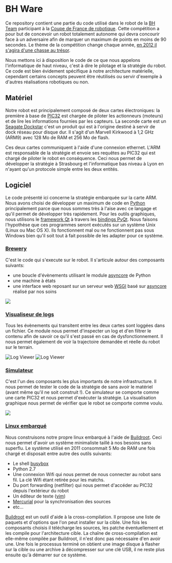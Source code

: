 # BH Ware

Ce repository contient une partie du code utilisé dans le robot de la [BH Team](http://bhteam.org) participant à la [Coupe de France de robotique](http://www.planete-sciences.org/robot/index.php?section=pages&pageid=79). Cette compétition a pour but de concevoir un robot totalement autonome qui devra concourir face à un adversaire afin de marquer un maximum de points en moins de 90 secondes. Le thème de la compétition change chaque année, [en 2012 il s'agira d'une chasse au trésor](http://www.planete-sciences.org/robot/index.php?section=pages&pageid=108).

Nous mettons ici à disposition le code de ce que nous appelons l'informatique de haut niveau, c'est à dire le pilotage et la stratégie du robot. Ce code est bien évidement spécifique à notre architecture matérielle, cependant certains concepts peuvent être réutilisés ou servir d'exemple à d'autres réalisations robotiques ou non.

## Matériel

Notre robot est principalement composé de deux cartes électroniques: la première à base de [PIC32](http://www.microchip.com/en_US/family/32bit/) est chargée de piloter les actionneurs (moteurs) et de lire les informations fournies par les capteurs. La seconde carte est un [Seagate Dockstar](http://forum.hardware.fr/hfr/OSAlternatifs/Hardware-2/seagate-dockstar-computer-sujet_71314_1.htm) c'est un produit qui est à l'origine destiné à servir de dock réseau pour disque dur. Il s'agit d'un Marvell Kirkwood à 1,2 GHz (ARM9) avec 128 Mo de RAM et 256 Mo de flash.

Ces deux cartes communiquent à l'aide d'une connexion ethernet. L'ARM est responsable de la stratégie et envoie ses requêtes au PIC32 qui est chargé de piloter le robot en conséquence.
Ceci nous permet de développer la stratégie à Strasbourg et l'informatique bas niveau à Lyon en n'ayant qu'un protocole simple entre les deux entités.

## Logiciel

Le code présenté ici concerne la stratégie embarquée sur la carte ARM.
Nous avons choisi de développer un maximum de code en [Python](http://www.python.org) principalement parce que nous sommes très à l'aise avec ce langage et qu'il permet de développer très rapidement.
Pour les outils graphiques, nous utilisons le [framework Qt](http://http://qt-project.org//) à travers les [bindings PyQt](http://www.riverbankcomputing.co.uk/software/pyqt/intro).
Nous faisons l'hypothèse que ces programmes seront exécutés sur un système Unix (Linux ou Mac OS X). Ils fonctionnent mal ou ne fonctionnent pas sous Windows bien qu'il soit tout à fait possible de les adapter pour ce système.

### [Brewery](https://github.com/alberthier/bhware/tree/master/bhbot/brewery)

C'est le code qui s'execute sur le robot. Il s'articule autour des composants suivants:
- une boucle d'évènements utilisant le module [asyncore](http://docs.python.org/library/asyncore.html) de Python
- une machine à états
- une interface web reposant sur un serveur web [WSGI](http://www.wsgi.org/) basé sur [asyncore](http://docs.python.org/library/asyncore.html) réalisé par nos soins

![](https://bitbucket.org/bhteam/bhware-open/downloads/wiki_webinterface.png)

### [Visualiseur de logs](https://github.com/alberthier/bhware/tree/master/bhbot/tools/logviewer)

Tous les évènements qui transitent entre les deux cartes sont loggées dans un fichier.
Ce module nous permet d'inspecter un log et d'en filtrer le contenu afin de savoir ce qu'il s'est passé en cas de dysfonctionnement. Il nous permet également de voir la trajectoire demandée et réelle du robot sur le terrain.

![Log Viewer](https://bitbucket.org/bhteam/bhware-open/downloads/wiki_logviewer1.png) ![Log Viewer](https://bitbucket.org/bhteam/bhware-open/downloads/wiki_logviewer2.png)

### [Simulateur](https://github.com/alberthier/bhware/tree/master/bhbot/tools/simulator)

C'est l'un des composants les plus importants de notre infrastructure. Il nous permet de tester le code de la stratégie de sans avoir le matériel (avant même qu'il ne soit construit !). Ce simulateur se comporte comme une carte PIC32 et nous permet d'exécuter la stratégie. La visualisation graphique nous permet de vérifier que le robot se comporte comme voulu.

![](https://bitbucket.org/bhteam/bhware-open/downloads/wiki_simulator.png)

### [Linux embarqué](https://bitbucket.org/bhteam/bhware-open/src/tip/drunkstar/)

Nous construisons notre propre linux embarqué à l'aide de [Buildroot](http://buildroot.uclibc.org/). Ceci nous permet d'avoir un système minimaliste taillé à nos besoins sans superflu. Le système utilisé en 2011 consommait 5 Mo de RAM une fois chargé et disposait entre autre des outils suivants:
- Le shell [busybox](http://busybox.net/)
- Python 2.7
- Une connexion Wifi qui nous permet de nous connecter au robot sans fil. La clé Wifi étant  retirée pour les matchs.
- Du port forwarding (netfilter) qui nous permet d'accéder au PIC32 depuis l'extérieur du robot
- Un éditeur de texte ([vim](http://www.vim.org/))
- [Mercurial](http://mercurial.selenic.com/) pour la synchronisation des sources
- etc...

[Buildroot](http://buildroot.uclibc.org/) est un outil d'aide à la cross-compilation. Il propose une liste de paquets et d'options que l'on peut installer sur la cible. Une fois les composants choisis il télécharge les sources, les patche éventuellement et les compile pour l'architecture cible. La chaîne de cross-compilation est elle-même compilée par Buildroot, il n'est donc pas nécessaire d'en avoir une. Une fois le processus terminé on obtient une image disque à flasher sur la cible ou une archive à décompresser sur une clé USB, il ne reste plus ensuite qu'à démarrer sur ce système.
